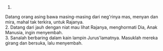 1.
Datang orang asing bawa masing-masing dari neg'rinya
mas, menyan dan mira, mahal tak terkira, untuk Rajanya.
<br>
2.
Datang dari jauh dengan niat mau lihat Rajanya,
menghormati Dia, Anak Manusia, ingin menyembah.
<br>
3.
Sanalah berbaring dalam kain lampin Jurus'lamatnya.
Masuklah mereka girang dan bersuka, lalu menyembah.